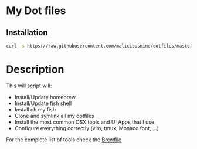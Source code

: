 # My Dot files

## Installation

```bash
curl -s https://raw.githubusercontent.com/maliciousmind/dotfiles/master/bootstrap.sh | bash
```

# Description

This will script will:
* Install/Update homebrew
* Install/Update fish shell
* Install oh my fish
* Clone and symlink all my dotfiles
* Install the most common OSX tools and UI Apps that I use
* Configure everything correctly (vim, tmux, Monaco font, ...)

For the complete list of tools check the [Brewfile](https://raw.githubusercontent.com/maliciousmind/dotfiles/master/Brewfile)
